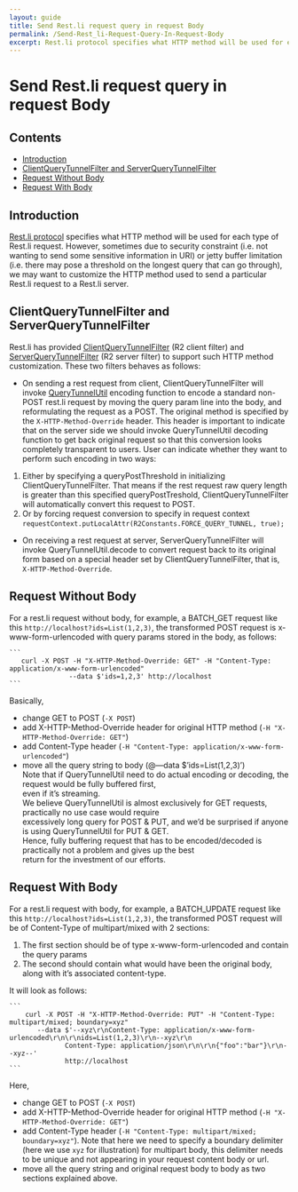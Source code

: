 ```yaml
---
layout: guide
title: Send Rest.li request query in request Body
permalink: /Send-Rest_li-Request-Query-In-Request-Body
excerpt: Rest.li protocol specifies what HTTP method will be used for each type of Rest.li request. However, sometimes due to security constraint or jetty buffer limitation, we may want to customize the HTTP method used to send a particular Rest.li request to a Rest.li server.
---
```


# Send Rest.li request query in request Body

## Contents

  - [Introduction](#introduction)
  - [ClientQueryTunnelFilter and
    ServerQueryTunnelFilter](#clientquerytunnelfilter-and-serverquerytunnelfilter)
  - [Request Without Body](#request-without-body)
  - [Request With Body](#request-with-body)

## Introduction

[Rest.li protocol](Rest.li-Protocol) specifies what HTTP method will be used for each type of Rest.li request. However, sometimes due to security constraint (i.e. not wanting
to send some sensitive information in URI) or jetty buffer limitation (i.e. there may pose a threshold on the longest query that can go through), we may want to customize the HTTP method used to send a particular Rest.li request to a Rest.li server.

## ClientQueryTunnelFilter and ServerQueryTunnelFilter

Rest.li has provided
[ClientQueryTunnelFilter](https://github.com/linkedin/rest.li/blob/master/r2-core/src/main/java/com/linkedin/r2/filter/transport/ClientQueryTunnelFilter.java)
(R2 client filter) and
[ServerQueryTunnelFilter](https://github.com/linkedin/rest.li/blob/master/r2-core/src/main/java/com/linkedin/r2/filter/transport/ServerQueryTunnelFilter.java)
(R2 server filter) to support such HTTP method customization. These two
filters behaves as follows:

  - On sending a rest request from client, ClientQueryTunnelFilter will
    invoke
    [QueryTunnelUtil](https://github.com/linkedin/rest.li/blob/master/r2-core/src/main/java/com/linkedin/r2/message/QueryTunnelUtil.java)
    encoding function to encode a standard non-POST rest.li request by
    moving the query param line into the body, and reformulating the
    request as a POST. The original method is specified by the
    `X-HTTP-Method-Override` header. This header is important to
    indicate that on the server side we should invoke QueryTunnelUtil
    decoding function to get back original request so that this
    conversion looks completely transparent to users. User can indicate
    whether they want to perform such encoding in two ways:

<!-- end list -->

1.  Either by specifying a queryPostThreshold in initializing
    ClientQueryTunnelFilter. That means if the rest request raw query
    length is greater than this specified queryPostTreshold,
    ClientQueryTunnelFilter will automatically convert this request to
    POST.
2.  Or by forcing request conversion to specify in request context
        ```
           requestContext.putLocalAttr(R2Constants.FORCE_QUERY_TUNNEL, true);
        ```

<!-- end list -->

  - On receiving a rest request at server, ServerQueryTunnelFilter will
    invoke QueryTunnelUtil.decode to convert request back to its
    original form based on a special header set by
    ClientQueryTunnelFilter, that is, `X-HTTP-Method-Override`.

## Request Without Body

For a rest.li request without body, for example, a BATCH_GET request
like this `http://localhost?ids=List(1,2,3)`, the transformed POST
request is x-www-form-urlencoded with query params stored in the body,
as follows:

    ```
       curl -X POST -H "X-HTTP-Method-Override: GET" -H "Content-Type: application/x-www-form-urlencoded" 
                   --data $'ids=1,2,3' http://localhost 
    ```

  
Basically,

  - change GET to POST (`-X POST`)
  - add X-HTTP-Method-Override header for original HTTP method (`-H
    "X-HTTP-Method-Override: GET"`) 
  - add Content-Type header (`-H "Content-Type:
    application/x-www-form-urlencoded"`)
  - move all the query string to body (@—data $’ids=List(1,2,3)’)  
    Note that if QueryTunnelUtil need to do actual encoding or decoding,
    the request would be fully buffered first,  
    even if it’s streaming.  
    We believe QueryTunnelUtil is almost exclusively for GET requests,
    practically no use case would require  
    excessively long query for POST & PUT, and we’d be surprised if
    anyone is using QueryTunnelUtil for PUT & GET.  
    Hence, fully buffering request that has to be encoded/decoded is
    practically not a problem and gives up the best  
    return for the investment of our efforts. 

## Request With Body

For a rest.li request with body, for example, a BATCH_UPDATE request
like this `http://localhost?ids=List(1,2,3)`, the transformed POST
request will be of Content-Type of multipart/mixed with 2 sections:

1.  The first section should be of type x-www-form-urlencoded and
    contain the query params 
2.  The second should contain what would have been the original body,
    along with it’s associated content-type. 

It will look as follows:

    ```
        curl -X POST -H "X-HTTP-Method-Override: PUT" -H "Content-Type: multipart/mixed; boundary=xyz" 
           --data $'--xyz\r\nContent-Type: application/x-www-form-urlencoded\r\n\r\nids=List(1,2,3)\r\n--xyz\r\n 
                  Content-Type: application/json\r\n\r\n{"foo":"bar"}\r\n--xyz--' 
                  http://localhost 
    ```

  
Here,

  - change GET to POST (`-X POST`)
  - add X-HTTP-Method-Override header for original HTTP method (`-H
    "X-HTTP-Method-Override: GET"`) 
  - add Content-Type header (`-H "Content-Type: multipart/mixed;
    boundary=xyz"`). Note that here we need to specify a boundary
    delimiter (here we use `xyz` for illustration) for multipart body,
    this delimiter needs to be unique and not appearing in your request
    content body or url.
  - move all the query string and original request body to body as two
    sections explained above.
